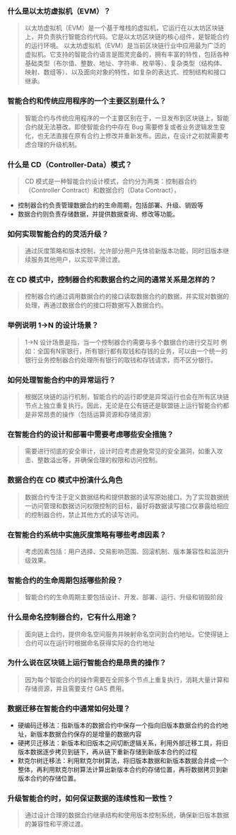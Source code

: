 ### 什么是以太坊虚拟机（EVM）？

> 以太坊虚拟机（EVM）是一个基于堆栈的虚拟机，它运行在以太坊区块链上，并负责执行智能合约代码。它是以太坊区块链的核心组件，是智能合约的运行环境。
> 以太坊虚拟机（EVM）是当前区块链行业中应用最为广泛的虚拟机。它支持的智能合约语言是图灵完备的，拥有丰富的特性，包括各种基础类型（布尔值、整数、地址、字符串、枚举等）、复杂类型（结构体、映射、数组等）、以及面向对象的特性，如复杂的表达式、控制结构和接口继承。

### 智能合约和传统应用程序的一个主要区别是什么？
>智能合约与传统应用程序的一个主要区别在于，一旦发布到区块链上，智能合约就无法篡改。即使智能合约中存在 Bug 需要修复或者业务逻辑发生变化，也无法直接在原有合约上修改并重新发布。因此，在设计之初就需要考虑合理的升级机制。

### 什么是 CD（Controller-Data）模式？
>CD 模式是一种智能合约设计模式，合约分为两类：控制器合约（Controller Contract）和数据合约（Data Contract），
- 控制器合约负责管理数据合约的生命周期，包括部署、升级、销毁等
- 数据合约则负责存储数据，并提供数据查询、修改等功能。

### 如何实现智能合约的灵活升级？

>通过灰度策略和版本控制，允许部分用户先体验新版本功能，同时旧版本继续服务其他用户，以实现平滑过渡。

### 在 CD 模式中，控制器合约和数据合约之间的通常关系是怎样的？
>控制器合约通过调用数据合约的接口读取数据合约的数据，并实现对数据的处理，再通过数据合约的接口将数据写入数据合约。

### 举例说明 1->N 的设计场景？

>1->N 设计场景是指，当一个控制器合约需要与多个数据合约进行交互时
>例如：全国有N家银行，所有银行都有取钱和存钱的业务，可以由一个统一的银行业务控制器合约处理所有银行的取钱和存钱请求，而不区分银行。

### 如何处理智能合约中的异常运行？

>根据区块链的运行机制，智能合约的运行即使是异常运行也会在所有区块链节点上独立重复执行。因此，无论是在公有链还是联盟链上运行智能合约都是非常昂贵的操作（包括运算资源和存储资源）

### 在智能合约的设计和部署中需要考虑哪些安全措施？
>需要进行彻底的安全审计，设计时应考虑避免常见的安全漏洞，如重入攻击、整数溢出等，并确保合理的权限和访问控制。

### 数据合约在 CD 模式中扮演什么角色
>数据合约专注于定义数据结构和提供数据的读写原始接口。为了实现数据统一访问管理和数据访问权限控制的目标，最好将数据读写接口仅暴露给相应的控制器合约，禁止其他方式的读写访问。

### 在智能合约系统中实施灰度策略有哪些考虑因素？
>考虑因素包括：用户选择、交易影响范围、回滚机制、版本兼容性和监测升级效果。

### 智能合约的生命周期包括哪些阶段？
>智能合约的生命周期主要包括设计、开发、部署、运行、升级和销毁阶段

### 什么是命名控制器合约，它有什么用途？
>面向链上合约，提供命名空间服务并映射命名空间到合约地址。它使得链上合约可以在运行时根据命名获得实际的合约地址

### 为什么说在区块链上运行智能合约是昂贵的操作？
>因为每个智能合约的操作需要在全网多个节点上重复执行，消耗大量计算和存储资源，并且需要支付 GAS 费用。

### 数据迁移在智能合约中通常如何处理？
- 硬编码迁移法：指新版本的数据合约中保存一个指向旧版本数据合约的合约地址，新版本数据合约保存的是增量的数据内容
- 硬拷贝迁移法：新版本和旧版本之间切断逻辑关系，利用外部迁移工具，将旧版本数据逐步拷贝到链下，再从链下重新存储到新版本合约的过程
- 默克尔树迁移法：利用默克尔树算法，将旧版本数据和新版本数据合并成一个整体，再利用默克尔树算法计算出新版本合约的存储位置，再将数据拷贝到新版本合约的存储位置。

### 升级智能合约时，如何保证数据的连续性和一致性？
>通过设计合理的数据合约继承结构和使用版本控制系统，确保新旧版本数据的兼容性和平滑过渡。